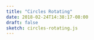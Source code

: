 ```yaml
---
title: "Circles Rotating"
date: 2018-02-24T14:38:17-08:00
draft: false
sketch: circles-rotating.js
---
```

